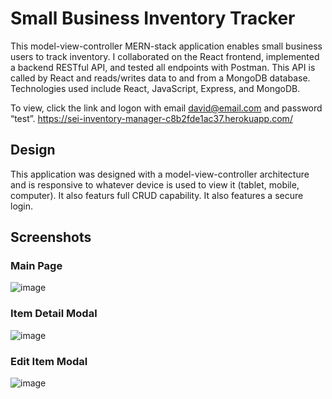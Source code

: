 # Small Business Inventory Tracker

This model-view-controller MERN-stack application enables small business users to track inventory. I collaborated on the React frontend, implemented a backend RESTful API, and tested all endpoints with Postman. This API is called by React and reads/writes data to and from a MongoDB database. Technologies used include React, JavaScript, Express, and MongoDB. 

To view, click the link and logon with email david@email.com and password “test”.
https://sei-inventory-manager-c8b2fde1ac37.herokuapp.com/

## Design
This application was designed with a model-view-controller architecture and is responsive to whatever device is used to view it (tablet, mobile, computer). It also featurs full CRUD capability. It also features a secure login.

## Screenshots

### Main Page
![image](https://github.com/drios2023-ga/inventory-management/assets/133999998/758c4d92-8664-4382-a17d-2434d4361c9b)

### Item Detail Modal
![image](https://github.com/drios2023-ga/inventory-management/assets/133999998/93dd8b9f-7615-4e88-bc13-d7df6ed8ff82)

### Edit Item Modal
![image](https://github.com/drios2023-ga/inventory-management/assets/133999998/f50ca55c-fc99-47e1-9710-79f76c19bdf0)
